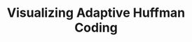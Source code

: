 ---
title: "Visualizing Adaptive Huffman Coding"
reroute-url: http://link.ben-tanen.com/adaptive-huffman/
landing-order: 15|10|19
landing-img:   /assets/img/posts/huffman-coding.gif
landing-large: false
---